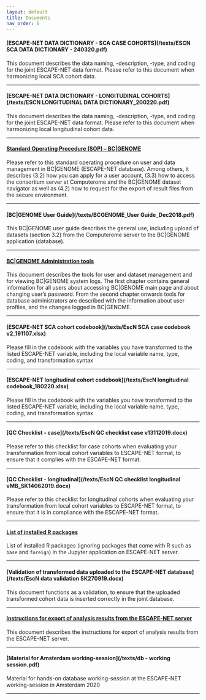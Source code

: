 ```yaml
---
layout: default
title: Documents
nav_order: 6
---
```


#### <a name="qtl"></a>[ESCAPE-NET DATA DICTIONARY - SCA CASE COHORTS](/texts/ESCN SCA DATA DICTIONARY - 240320.pdf)

This document describes the data naming, -description, -type, and coding for the joint ESCAPE-NET data format. Please refer to this document when harmonizing local SCA cohort data.

---

#### <a name="qtl"></a>[ESCAPE-NET DATA DICTIONARY - LONGITUDINAL COHORTS](/texts/ESCN LONGITUDINAL DATA DICTIONARY_200220.pdf)

This document describes the data naming, -description, -type, and coding for the joint ESCAPE-NET data format. Please refer to this document when harmonizing local longitudinal cohort data.

---

#### <a name="qtl"></a>[Standard Operating Procedure (SOP) – BC|GENOME](/texts/EscapeNet_SOP.pdf)

Please refer to this standard operating procedure on user and data management in BC\|GENOME (ESCAPE-NET database). Among others, it describes (3.2) how you can apply for a user account, (3.3) how to access the consortium server at Computerome and the BC\|GENOME dataset navigator as well as (4.2) how to request for the export of result files from the secure environment.

---

#### <a name="qtl"></a>[BC|GENOME User Guide](/texts/BCGENOME_User Guide_Dec2018.pdf)

This BC\|GENOME user guide describes the general use, including upload of datasets (section 3.2) from the Computerome server to the BC\|GENOME application (database).

---

#### <a name="qtl"></a>[BC|GENOME Administration tools](/texts/BCGENOME_Administration_tools.pdf)

This document describes the tools for user and dataset management and for viewing BC|GENOME system logs.
The first chapter contains general information for all users about accessing BC|GENOME main page and about
changing user’s password.
From the second chapter onwards tools for database administrators are described with the information about
user profiles, and the changes logged in BC|GENOME.

---

#### <a name="qtl"></a>[ESCAPE-NET SCA cohort codebook](/texts/EscN SCA case codebook v2_191107.xlsx)

Please fill in the codebook with the variables you have transformed to the listed ESCAPE-NET variable, including the local variable name, type, coding, and transformation syntax

---

#### <a name="qtl"></a>[ESCAPE-NET longitudinal cohort codebook](/texts/EscN longitudinal codebook_180220.xlsx)

Please fill in the codebook with the variables you have transformed to the listed ESCAPE-NET variable, including the local variable name, type, coding, and transformation syntax

---

#### <a name="qtl"></a>[QC Checklist - case](/texts/EscN QC checklist case v13112019.docx)

Please refer to this checklist for case cohorts when evaluating your transformation from local cohort variables to ESCAPE-NET format, to ensure that it complies with the ESCAPE-NET format.

---

#### <a name="qtl"></a>[QC Checklist - longitudinal](/texts/EscN QC checklist longitudinal vMB_SK14062019.docx)

Please refer to this checklist for longitudinal cohorts when evaluating your transformation from local cohort variables to ESCAPE-NET format, to ensure that it is in compliance with the ESCAPE-NET format.

---

#### <a name="qtl"></a>[List of installed R packages](/texts/installed_packages.txt)

List of installed R packages (ignoring packages that come with R such as ```base``` and ```foreign```) in the Jupyter application on ESCAPE-NET server.  

---

#### <a name="qtl"></a>[Validation of transformed data uploaded to the ESCAPE-NET database](/texts/EscN data validation SK270919.docx)

This document functions as a validation, to ensure that the uploaded transformed cohort data is inserted correctly in the joint database.

---

#### <a name="qtl"></a>[Instructions for export of analysis results from the ESCAPE-NET server](/texts/rules_for_export.pdf)

This document describes the instructions for export of analysis results from the ESCAPE-NET server.

---

#### <a name="qtl"></a>[Material for Amsterdam working-session](/texts/db - working session.pdf)

Material for hands-on database working-session at the ESCAPE-NET working-session in Amsterdam 2020

---
